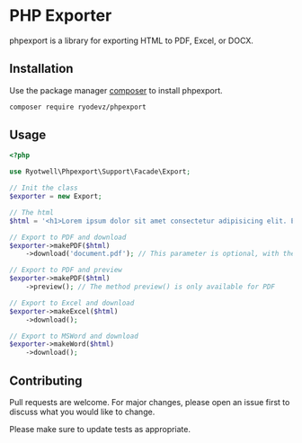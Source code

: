 # PHP Exporter

phpexport is a library for exporting HTML to PDF, Excel, or DOCX.

## Installation

Use the package manager [composer](https://getcomposer.org/) to install phpexport.

```bash
composer require ryodevz/phpexport
```

## Usage

```php
<?php

use Ryotwell\Phpexport\Support\Facade\Export;

// Init the class
$exporter = new Export;

// The html
$html = '<h1>Lorem ipsum dolor sit amet consectetur adipisicing elit. Error, ratione.</h1>';

// Export to PDF and download
$exporter->makePDF($html)
    ->download('document.pdf'); // This parameter is optional, with the default value of 'filename.pdf'.

// Export to PDF and preview
$exporter->makePDF($html)
    ->preview(); // The method preview() is only available for PDF

// Export to Excel and download
$exporter->makeExcel($html)
    ->download();

// Export to MSWord and download
$exporter->makeWord($html)
    ->download();
```

## Contributing

Pull requests are welcome. For major changes, please open an issue first
to discuss what you would like to change.

Please make sure to update tests as appropriate.
